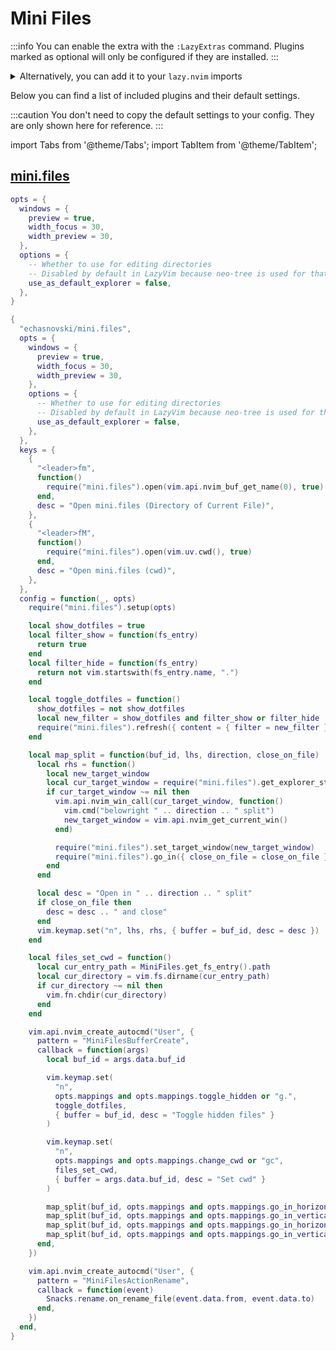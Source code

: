 # Mini Files

<!-- plugins:start -->

:::info
You can enable the extra with the `:LazyExtras` command.
Plugins marked as optional will only be configured if they are installed.
:::

<details>
<summary>Alternatively, you can add it to your <code>lazy.nvim</code> imports</summary>

```lua title="lua/config/lazy.lua" {4}
require("lazy").setup({
  spec = {
    { "LazyVim/LazyVim", import = "lazyvim.plugins" },
    { import = "lazyvim.plugins.extras.editor.mini-files" },
    { import = "plugins" },
  },
})
```

</details>

Below you can find a list of included plugins and their default settings.

:::caution
You don't need to copy the default settings to your config.
They are only shown here for reference.
:::

import Tabs from '@theme/Tabs';
import TabItem from '@theme/TabItem';

## [mini.files](https://github.com/echasnovski/mini.files)

<Tabs>

<TabItem value="opts" label="Options">

```lua
opts = {
  windows = {
    preview = true,
    width_focus = 30,
    width_preview = 30,
  },
  options = {
    -- Whether to use for editing directories
    -- Disabled by default in LazyVim because neo-tree is used for that
    use_as_default_explorer = false,
  },
}
```

</TabItem>


<TabItem value="code" label="Full Spec">

```lua
{
  "echasnovski/mini.files",
  opts = {
    windows = {
      preview = true,
      width_focus = 30,
      width_preview = 30,
    },
    options = {
      -- Whether to use for editing directories
      -- Disabled by default in LazyVim because neo-tree is used for that
      use_as_default_explorer = false,
    },
  },
  keys = {
    {
      "<leader>fm",
      function()
        require("mini.files").open(vim.api.nvim_buf_get_name(0), true)
      end,
      desc = "Open mini.files (Directory of Current File)",
    },
    {
      "<leader>fM",
      function()
        require("mini.files").open(vim.uv.cwd(), true)
      end,
      desc = "Open mini.files (cwd)",
    },
  },
  config = function(_, opts)
    require("mini.files").setup(opts)

    local show_dotfiles = true
    local filter_show = function(fs_entry)
      return true
    end
    local filter_hide = function(fs_entry)
      return not vim.startswith(fs_entry.name, ".")
    end

    local toggle_dotfiles = function()
      show_dotfiles = not show_dotfiles
      local new_filter = show_dotfiles and filter_show or filter_hide
      require("mini.files").refresh({ content = { filter = new_filter } })
    end

    local map_split = function(buf_id, lhs, direction, close_on_file)
      local rhs = function()
        local new_target_window
        local cur_target_window = require("mini.files").get_explorer_state().target_window
        if cur_target_window ~= nil then
          vim.api.nvim_win_call(cur_target_window, function()
            vim.cmd("belowright " .. direction .. " split")
            new_target_window = vim.api.nvim_get_current_win()
          end)

          require("mini.files").set_target_window(new_target_window)
          require("mini.files").go_in({ close_on_file = close_on_file })
        end
      end

      local desc = "Open in " .. direction .. " split"
      if close_on_file then
        desc = desc .. " and close"
      end
      vim.keymap.set("n", lhs, rhs, { buffer = buf_id, desc = desc })
    end

    local files_set_cwd = function()
      local cur_entry_path = MiniFiles.get_fs_entry().path
      local cur_directory = vim.fs.dirname(cur_entry_path)
      if cur_directory ~= nil then
        vim.fn.chdir(cur_directory)
      end
    end

    vim.api.nvim_create_autocmd("User", {
      pattern = "MiniFilesBufferCreate",
      callback = function(args)
        local buf_id = args.data.buf_id

        vim.keymap.set(
          "n",
          opts.mappings and opts.mappings.toggle_hidden or "g.",
          toggle_dotfiles,
          { buffer = buf_id, desc = "Toggle hidden files" }
        )

        vim.keymap.set(
          "n",
          opts.mappings and opts.mappings.change_cwd or "gc",
          files_set_cwd,
          { buffer = args.data.buf_id, desc = "Set cwd" }
        )

        map_split(buf_id, opts.mappings and opts.mappings.go_in_horizontal or "<C-w>s", "horizontal", false)
        map_split(buf_id, opts.mappings and opts.mappings.go_in_vertical or "<C-w>v", "vertical", false)
        map_split(buf_id, opts.mappings and opts.mappings.go_in_horizontal_plus or "<C-w>S", "horizontal", true)
        map_split(buf_id, opts.mappings and opts.mappings.go_in_vertical_plus or "<C-w>V", "vertical", true)
      end,
    })

    vim.api.nvim_create_autocmd("User", {
      pattern = "MiniFilesActionRename",
      callback = function(event)
        Snacks.rename.on_rename_file(event.data.from, event.data.to)
      end,
    })
  end,
}
```

</TabItem>

</Tabs>

<!-- plugins:end -->
